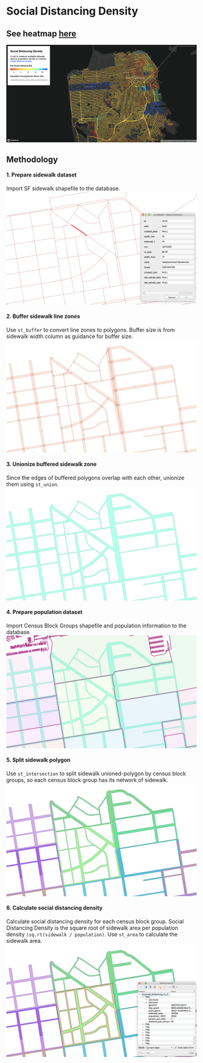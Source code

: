 # Social Distancing Density

## See heatmap [here](https://sf-social-distancing.s3-us-west-1.amazonaws.com/index.html)
![](images/map.png)

## Methodology
#### 1. Prepare sidewalk dataset

Import SF sidewalk shapefile to the database.
![](images/0_og.png)


#### 2. Buffer sidewalk line zones

Use `st_buffer` to convert line zones to polygons. Buffer size is from sidewalk width column as guidance for buffer size.
![](images/1_buffer.png)


#### 3. Unionize buffered sidewalk zone

Since the edges of buffered polygons overlap with each other, unionize them using `st_union`.
![](images/2_union.png)


#### 4. Prepare population dataset 

Import Census Block Groups shapefile and population information to the database. 
![](images/3_overlay.png)


#### 5. Split sidewalk polygon

Use `st_intersection` to split sidewalk unioned-polygon by census block groups, so each census block group has its network of sidewalk. 
![](images/4_split.png)


#### 6. Calculate social distancing density

Calculate social distancing density for each census block group. Social Distancing Density is the square root of sidewalk area per population density `(sq.rt(sidewalk / population)`. Use `st_area` to calculate the sidewalk area. 
![](images/5_calculate.png)
